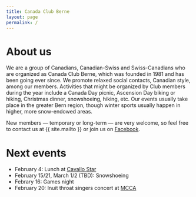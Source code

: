 ```yaml
---
title: Canada Club Berne
layout: page
permalink: /
---
```


# About us

We are a group of Canadians, Canadian-Swiss and Swiss-Canadians who are organized as Canada Club Berne, which was founded in 1981 and has been going ever since.
We promote relaxed social contacts, Canadian style, among our members. Activities that might be organized by Club members during the year include a Canada Day picnic, Ascension Day biking or hiking, Christmas dinner, snowshoeing,  hiking, etc. Our events usually take place in the greater Bern region, though winter sports usually happen in higher, more snow-endowed areas.

New members — temporary or long-term — are very welcome, so feel free to contact us at {{ site.mailto }} or join us on [Facebook](https://www.facebook.com/groups/canadaclubberne/).

# Next events

- February 4: Lunch at [Cavallo Star](https://www.cavallostar.ch)
- February 15/21, March 1/2 (TBD): Snowshoeing
- Febrary 16: Games night
- February 20: Inuit throat singers concert at [MCCA](https://mcca.ch/en/https/-/www-mcca-ch/upcoming/index.php/)
